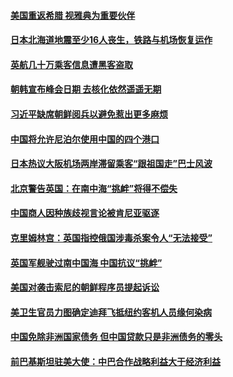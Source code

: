 #### [美国重返希腊 视雅典为重要伙伴](../pages/z__yoerrvp/4562359.md) 

#### [日本北海道地震至少16人丧生，铁路与机场恢复运作 ](../pages/z__yoerrvp/4562297.md) 

#### [英航几十万乘客信息遭黑客盗取](../pages/z__yoerrvp/4561930.md) 

#### [朝韩宣布峰会日期 去核化依然遥遥无期](../pages/z__yoerrvp/4561923.md) 

#### [习近平缺席朝鲜阅兵以避免惹出更多麻烦 ](../pages/z__yoerrvp/4561899.md) 

#### [中国将允许尼泊尔使用中国的四个港口](../pages/z__yoerrvp/4561859.md) 

#### [日本热议大阪机场两岸滞留乘客“跟祖国走”巴士风波](../pages/z__yoerrvp/4561775.md) 

#### [北京警告英国：在南中海“挑衅”将得不偿失](../pages/z__yoerrvp/4561544.md) 

#### [中国商人因种族歧视言论被肯尼亚驱逐](../pages/z__yoerrvp/4561472.md) 

#### [克里姆林宫：英国指控俄国涉毒杀案令人“无法接受”](../pages/z__yoerrvp/4561451.md) 

#### [英国军舰驶过南中国海 中国抗议“挑衅”](../pages/z__yoerrvp/4561436.md) 

#### [美国对袭击索尼的朝鲜程序员提起诉讼](../pages/z__yoerrvp/4561018.md) 

#### [美卫生官员力图确定迪拜飞抵纽约客机人员缘何染病](../pages/z__yoerrvp/4561000.md) 

#### [中国免除非洲国家债务 但中国贷款只是非洲债务的零头](../pages/z__yoerrvp/4560989.md) 

#### [前巴基斯坦驻美大使：中巴合作战略利益大于经济利益](../pages/z__yoerrvp/4560901.md) 

